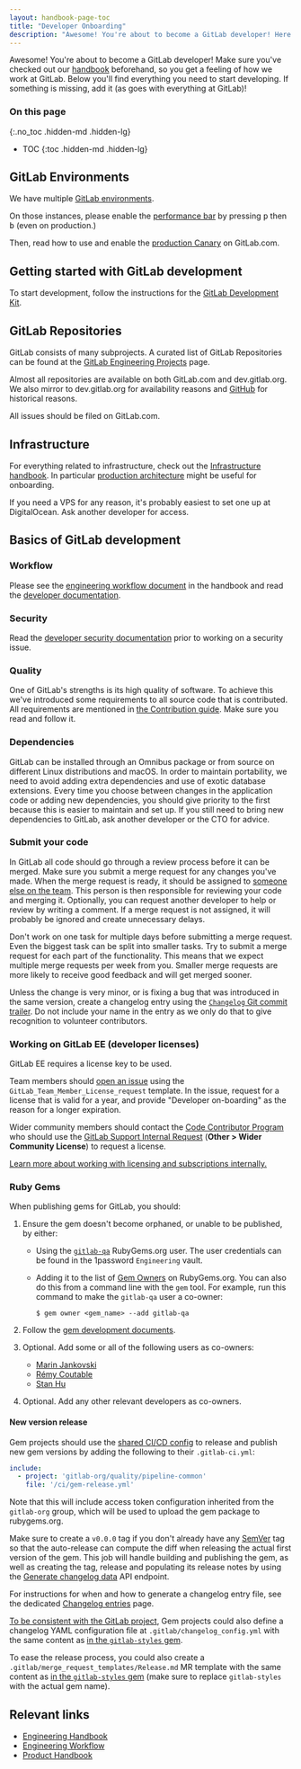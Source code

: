 ```yaml
---
layout: handbook-page-toc
title: "Developer Onboarding"
description: "Awesome! You're about to become a GitLab developer! Here you'll find everything you need to start developing."
---
```


Awesome! You're about to become a GitLab developer!
Make sure you've checked out our [handbook] beforehand, so you get a feeling
of how we work at GitLab. Below you'll find everything you need to start developing.
If something is missing, add it (as goes with everything at GitLab)!

### On this page
{:.no_toc .hidden-md .hidden-lg}

- TOC
{:toc .hidden-md .hidden-lg}

## GitLab Environments

We have multiple [GitLab environments](/handbook/engineering/infrastructure/environments/).

On those instances, please enable the
[performance bar](https://docs.gitlab.com/ee/administration/monitoring/performance/performance_bar.html)
by pressing <kbd>p</kbd> then <kbd>b</kbd> (even on production.)

Then, read how to use and enable the
[production Canary](/handbook/engineering/infrastructure/environments/canary-stage/)
on GitLab.com.

## Getting started with GitLab development

To start development, follow the instructions for the
[GitLab Development Kit](https://gitlab.com/gitlab-org/gitlab-development-kit).

## GitLab Repositories

GitLab consists of many subprojects. A curated list of GitLab Repositories
can be found at the [GitLab Engineering Projects](/handbook/engineering/projects/) page.

Almost all repositories are available on both GitLab.com and dev.gitlab.org. We
also mirror to dev.gitlab.org for availability reasons and [GitHub](https://github.com/gitlabhq)
for historical reasons.

All issues should be filed on GitLab.com.

## Infrastructure

For everything related to infrastructure, check out the
[Infrastructure handbook](/handbook/engineering/infrastructure/).
In particular [production architecture](/handbook/engineering/infrastructure/production/architecture/) might be useful for onboarding.

If you need a VPS for any reason, it's probably easiest to set one up at DigitalOcean. Ask another developer for access.

## Basics of GitLab development

### Workflow

Please see the [engineering workflow document][eng-wf] in the handbook and read
the [developer documentation][dev-doc].

[eng-wf]: /handbook/engineering/workflow/
[dev-doc]: https://docs.gitlab.com/ee/development/

### Security

Read the [developer security documentation][sec-doc] prior to working on a security issue.

[sec-doc]: https://gitlab.com/gitlab-org/release/docs/blob/master/general/security/developer.md

### Quality

One of GitLab's strengths is its high quality of software. To achieve this we've
introduced some requirements to all source code that is contributed. All
requirements are mentioned in [the Contribution guide][contrib-guide].
Make sure you read and follow it.

### Dependencies

GitLab can be installed through an Omnibus package or from source on different
Linux distributions and macOS. In order to maintain portability, we need to
avoid adding extra dependencies and use of exotic database extensions. Every
time you choose between changes in the application code or adding new
dependencies, you should give priority to the first because this is easier to
maintain and set up. If you still need to bring new dependencies to GitLab, ask
another developer or the CTO for advice.

### Submit your code

In GitLab all code should go through a review process before it can be merged.
Make sure you submit a merge request for any changes you've made.
When the merge request is ready, it should be assigned to [someone else on the team](/handbook/engineering/workflow/code-review/).
This person is then responsible for reviewing your code and merging it.
Optionally, you can request another developer to help or review by writing a comment.
If a merge request is not assigned, it will probably be ignored and create
unnecessary delays.

Don't work on one task for multiple days before submitting a merge request.
Even the biggest task can be split into smaller tasks.
Try to submit a merge request for each part of the functionality.
This means that we expect multiple merge requests per week from you.
Smaller merge requests are more likely to receive good feedback and will get
merged sooner.

Unless the change is very minor, or is fixing a bug that was introduced in the
same version, create a changelog entry using the
[`Changelog` Git commit trailer][changelog-entry].
Do not include your name in the entry as we only do that to give recognition to
volunteer contributors.

[changelog-entry]: https://docs.gitlab.com/ee/development/changelog.html

### Working on GitLab EE (developer licenses)

GitLab EE requires a license key to be used.

Team members should [open an issue](https://gitlab.com/gitlab-com/team-member-epics/access-requests/-/issues/new?issuable_template=GitLab_Team_Member_License_request)
using the `GitLab_Team_Member_License_request` template. In the issue, request for a license that is valid for a year, and provide "Developer on-boarding"
as the reason for a longer expiration.

Wider community members should contact the [Code Contributor Program](https://about.gitlab.com/handbook/marketing/community-relations/code-contributor-program/#contact)
who should use the [GitLab Support Internal Request](https://gitlab-com.gitlab.io/support/internal-requests-form/) (**Other > Wider Community License**) to request a license.

[Learn more about working with licensing and subscriptions internally.](https://about.gitlab.com/handbook/support/internal-support/)

### Ruby Gems

When publishing gems for GitLab, you should:

1. Ensure the gem doesn't become orphaned, or unable to be published, by either:
   - Using the [`gitlab-qa`](https://rubygems.org/profiles/gitlab-qa) RubyGems.org user.
     The user credentials can be found in the 1password `Engineering` vault.
   - Adding it to the list of [Gem Owners](https://guides.rubygems.org/managing-owners-using-ui) on RubyGems.org. You can also do this from a command line with the `gem` tool. For example, run this command to make the `gitlab-qa` user a co-owner:

      ```shell
      $ gem owner <gem_name> --add gitlab-qa
      ```

1. Follow the [gem development documents](https://docs.gitlab.com/ee/development/gemfile.html#gitlab-created-gems).
1. Optional. Add some or all of the following users as co-owners:
   - [Marin Jankovski](https://rubygems.org/profiles/marinjankovski)
   - [Rémy Coutable](https://rubygems.org/profiles/rymai)
   - [Stan Hu](https://rubygems.org/profiles/stanhu)
1. Optional. Add any other relevant developers as co-owners.

#### New version release

Gem projects should use the [shared CI/CD config](https://gitlab.com/gitlab-org/quality/pipeline-common/-/blob/master/ci/gem-release.yml)
to release and publish new gem versions by adding the following to their `.gitlab-ci.yml`:

```yaml
include:
  - project: 'gitlab-org/quality/pipeline-common'
    file: '/ci/gem-release.yml'
```

Note that this will include access token configuration inherited from the `gitlab-org` group, which will
be used to upload the gem package to rubygems.org.

Make sure to create a `v0.0.0` tag if you don't already have any [SemVer](https://semver.org) tag so
that the auto-release can compute the diff when releasing the actual first version of the gem.
This job will handle building and publishing the gem, as well as creating the tag, release and populating its release notes by
using the [Generate changelog data](https://docs.gitlab.com/ee/api/repositories.html#generate-changelog-data) API endpoint.

For instructions for when and how to generate a changelog entry file, see the dedicated [Changelog entries](https://docs.gitlab.com/ee/development/changelog.html) page.

[To be consistent with the GitLab project](https://docs.gitlab.com/ee/development/changelog.html),
Gem projects could also define a changelog YAML configuration file at `.gitlab/changelog_config.yml` with the same content
as [in the `gitlab-styles` gem](https://gitlab.com/gitlab-org/ruby/gems/gitlab-styles/-/blob/master/.gitlab/changelog_config.yml).

To ease the release process, you could also create a `.gitlab/merge_request_templates/Release.md` MR template with the same content
as [in the `gitlab-styles` gem](https://gitlab.com/gitlab-org/ruby/gems/gitlab-styles/-/raw/master/.gitlab/merge_request_templates/Release.md)
(make sure to replace `gitlab-styles` with the actual gem name).

## Relevant links

- [Engineering Handbook](/handbook/engineering/)
- [Engineering Workflow](/handbook/engineering/workflow/)
- [Product Handbook](/handbook/product/)

[handbook]: /handbook
[in the open]: /2015/08/03/almost-everything-we-do-is-now-open/
[contrib-guide]: https://about.gitlab.com/community/contribute/
